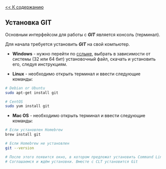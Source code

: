 [<< К содержанию](./readme.md)

## Установка GIT

Основным интерфейсом для работы с ***GIT*** является консоль (терминал).

Для начала требуется установить ***GIT*** на свой компьютер.

* **Windows** - нужно перейти по [сслыке](https://git-scm.com/download/win), выбрать в зависимости от системы (32 или 64 бит) установочный файл, скачать и установить его, следуя инструкциям.

* **Linux** - необходимо открыть терминал и ввести следующие команды:

```bash hljs=
# Debian or Ubuntu
sudo apt-get install git

# CentOS
sudo yum install git
```

* **Mac OS** - необходимо открыть терминал и ввести следующие команды:

```bash hljs=
# Если установлен Homebrew
brew install git

# Если Homebrew не установлен
git --version

# После этого появится окно, в котором предложат установить Command Line Tools (CLT).
# Соглашаемся и ждём установки. Вместе с CLT установится Git
```
